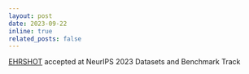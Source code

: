 ```yaml
---
layout: post
date: 2023-09-22
inline: true
related_posts: false
---
```


[EHRSHOT](https://som-shahlab.github.io/ehrshot-website/) accepted at NeurIPS 2023 Datasets and Benchmark Track